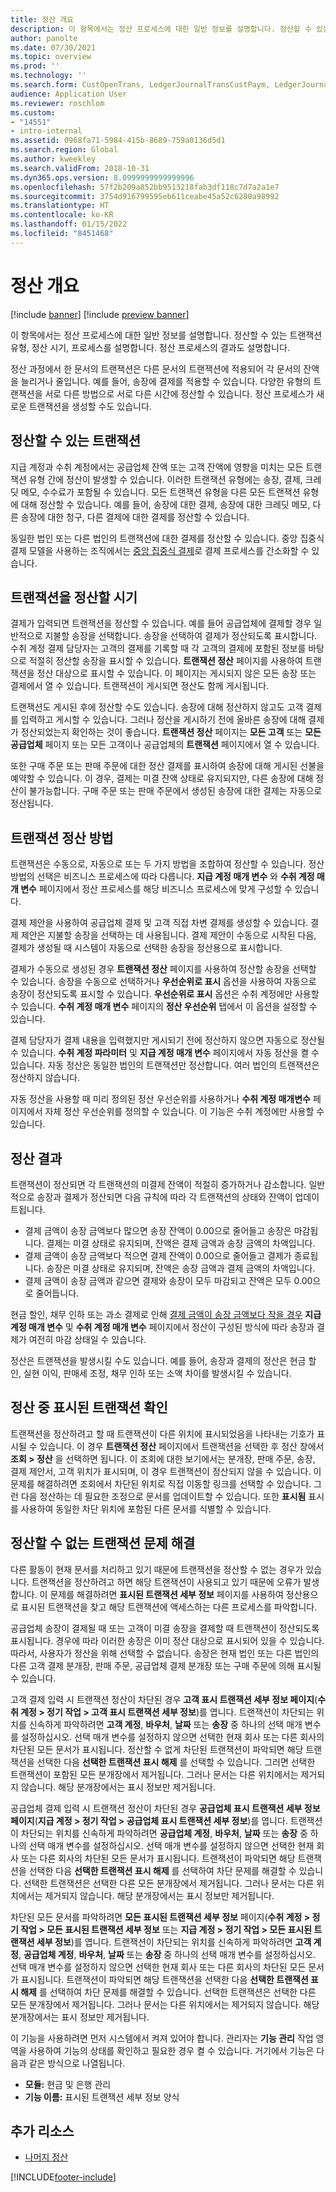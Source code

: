 ```yaml
---
title: 정산 개요
description: 이 항목에서는 정산 프로세스에 대한 일반 정보를 설명합니다. 정산할 수 있는 트랜잭션 유형, 정산 시기, 프로세스를 설명합니다. 정산 프로세스의 결과도 설명합니다.
author: panolte
ms.date: 07/30/2021
ms.topic: overview
ms.prod: ''
ms.technology: ''
ms.search.form: CustOpenTrans, LedgerJournalTransCustPaym, LedgerJournalTransVendPaym, VendOpenTrans
audience: Application User
ms.reviewer: roschlom
ms.custom:
- "14551"
- intro-internal
ms.assetid: 0968fa71-5984-415b-8689-759a0136d5d1
ms.search.region: Global
ms.author: kweekley
ms.search.validFrom: 2018-10-31
ms.dyn365.ops.version: 8.0999999999999996
ms.openlocfilehash: 57f2b209a852bb9513218fab3df118c7d7a2a1e7
ms.sourcegitcommit: 3754d916799595eb611ceabe45a52c6280a98992
ms.translationtype: HT
ms.contentlocale: ko-KR
ms.lasthandoff: 01/15/2022
ms.locfileid: "8451468"
---
```

# <a name="settlement-overview"></a>정산 개요

[!include [banner](../includes/banner.md)]
[!include [preview banner](../includes/preview-banner.md)]


이 항목에서는 정산 프로세스에 대한 일반 정보를 설명합니다. 정산할 수 있는 트랜잭션 유형, 정산 시기, 프로세스를 설명합니다. 정산 프로세스의 결과도 설명합니다.

정산 과정에서 한 문서의 트랜잭션은 다른 문서의 트랜잭션에 적용되어 각 문서의 잔액을 늘리거나 줄입니다. 예를 들어, 송장에 결제를 적용할 수 있습니다. 다양한 유형의 트랜잭션을 서로 다른 방법으로 서로 다른 시간에 정산할 수 있습니다. 정산 프로세스가 새로운 트랜잭션을 생성할 수도 있습니다.

## <a name="what-transactions-can-be-settled"></a>정산할 수 있는 트랜잭션

지급 계정과 수취 계정에서는 공급업체 잔액 또는 고객 잔액에 영향을 미치는 모든 트랜잭션 유형 간에 정산이 발생할 수 있습니다. 이러한 트랜잭션 유형에는 송장, 결제, 크레딧 메모, 수수료가 포함될 수 있습니다. 모든 트랜잭션 유형을 다른 모든 트랜잭션 유형에 대해 정산할 수 있습니다. 예를 들어, 송장에 대한 결제, 송장에 대한 크레딧 메모, 다른 송장에 대한 청구, 다른 결제에 대한 결제를 정산할 수 있습니다.

동일한 법인 또는 다른 법인의 트랜잭션에 대한 결제를 정산할 수 있습니다. 중앙 집중식 결제 모델을 사용하는 조직에서는 [중앙 집중식 결제](set-up-centralized-payments.md)로 결제 프로세스를 간소화할 수 있습니다.

## <a name="when-to-settle-transactions"></a>트랜잭션을 정산할 시기

결제가 입력되면 트랜잭션을 정산할 수 있습니다. 예를 들어 공급업체에 결제할 경우 일반적으로 지불할 송장을 선택합니다. 송장을 선택하여 결제가 정산되도록 표시합니다. 수취 계정 결제 담당자는 고객의 결제를 기록할 때 각 고객의 결제에 포함된 정보를 바탕으로 적절히 정산할 송장을 표시할 수 있습니다. **트랜잭션 정산** 페이지를 사용하여 트랜잭션을 정산 대상으로 표시할 수 있습니다. 이 페이지는 게시되지 않은 모든 송장 또는 결제에서 열 수 있습니다. 트랜잭션이 게시되면 정산도 함께 게시됩니다. 

트랜잭션도 게시된 후에 정산할 수도 있습니다. 송장에 대해 정산하지 않고도 고객 결제를 입력하고 게시할 수 있습니다. 그러나 정산을 게시하기 전에 올바른 송장에 대해 결제가 정산되었는지 확인하는 것이 좋습니다. **트랜잭션 정산** 페이지는 **모든 고객** 또는 **모든 공급업체** 페이지 또는 모든 고객이나 공급업체의 **트랜잭션** 페이지에서 열 수 있습니다.

또한 구매 주문 또는 판매 주문에 대한 정산 결제를 표시하여 송장에 대해 게시된 선불을 예약할 수 있습니다. 이 경우, 결제는 미결 잔액 상태로 유지되지만, 다른 송장에 대해 정산이 불가능합니다. 구매 주문 또는 판매 주문에서 생성된 송장에 대한 결제는 자동으로 정산됩니다.

## <a name="how-to-settle-transactions"></a>트랜잭션 정산 방법

트랜잭션은 수동으로, 자동으로 또는 두 가지 방법을 조합하여 정산할 수 있습니다. 정산 방법의 선택은 비즈니스 프로세스에 따라 다릅니다. **지급 계정 매개 변수** 와 **수취 계정 매개 변수** 페이지에서 정산 프로세스를 해당 비즈니스 프로세스에 맞게 구성할 수 있습니다.

결제 제안을 사용하여 공급업체 결제 및 고객 직접 차변 결제를 생성할 수 있습니다. 결제 제안은 지불할 송장을 선택하는 데 사용됩니다. 결제 제안이 수동으로 시작된 다음, 결제가 생성될 때 시스템이 자동으로 선택한 송장을 정산용으로 표시합니다.

결제가 수동으로 생성된 경우 **트랜잭션 정산** 페이지를 사용하여 정산할 송장을 선택할 수 있습니다. 송장을 수동으로 선택하거나 **우선순위로 표시** 옵션을 사용하여 자동으로 송장이 정산되도록 표시할 수 있습니다. **우선순위로 표시** 옵션은 수취 계정에만 사용할 수 있습니다. **수취 계정 매개 변수** 페이지의 **정산 우선순위** 탭에서 이 옵션을 설정할 수 있습니다.

결제 담당자가 결제 내용을 입력했지만 게시되기 전에 정산하지 않으면 자동으로 정산될 수 있습니다. **수취 계정 파라미터** 및 **지급 계정 매개 변수** 페이지에서 자동 정산을 켤 수 있습니다. 자동 정산은 동일한 법인의 트랜잭션만 정산합니다. 여러 법인의 트랜잭션은 정산하지 않습니다.

자동 정산을 사용할 때 미리 정의된 정산 우선순위를 사용하거나 **수취 계정 매개변수** 페이지에서 자체 정산 우선순위를 정의할 수 있습니다. 이 기능은 수취 계정에만 사용할 수 있습니다.

## <a name="results-of-settlement"></a>정산 결과

트랜잭션이 정산되면 각 트랜잭션의 미결제 잔액이 적절히 증가하거나 감소합니다. 일반적으로 송장과 결제가 정산되면 다음 규칙에 따라 각 트랜잭션의 상태와 잔액이 업데이트됩니다.

- 결제 금액이 송장 금액보다 많으면 송장 잔액이 0.00으로 줄어들고 송장은 마감됩니다. 결제는 미결 상태로 유지되며, 잔액은 결제 금액과 송장 금액의 차액입니다.
- 결제 금액이 송장 금액보다 적으면 결제 잔액이 0.00으로 줄어들고 결제가 종료됩니다. 송장은 미결 상태로 유지되며, 잔액은 송장 금액과 결제 금액의 차액입니다.
- 결제 금액이 송장 금액과 같으면 결제와 송장이 모두 마감되고 잔액은 모두 0.00으로 줄어듭니다.

현금 할인, 채무 인하 또는 과소 결제로 인해 [결제 금액이 송장 금액보다 작을 경우](../accounts-payable/vendor-payments-partial-amount.md) **지급 계정 매개 변수** 및 **수취 계정 매개 변수** 페이지에서 정산이 구성된 방식에 따라 송장과 결제가 여전히 마감 상태일 수 있습니다.

정산은 트랜잭션을 발생시킬 수도 있습니다. 예를 들어, 송장과 결제의 정산은 현금 할인, 실현 이익, 판매세 조정, 채무 인하 또는 소액 차이를 발생시킬 수 있습니다.

## <a name="identifying-marked-transactions-during-settlement"></a>정산 중 표시된 트랜잭션 확인

트랜잭션을 정산하려고 할 때 트랜잭션이 다른 위치에 표시되었음을 나타내는 기호가 표시될 수 있습니다. 이 경우 **트랜잭션 정산** 페이지에서 트랜잭션을 선택한 후 정산 창에서 **조회 \> 정산** 을 선택하면 됩니다. 이 조회에 대한 보기에서는 분개장, 판매 주문, 송장, 결제 제안서, 고객 위치가 표시되며, 이 경우 트랜잭션이 정산되지 않을 수 있습니다. 이 문제를 해결하려면 조회에서 차단된 위치로 직접 이동할 링크를 선택할 수 있습니다. 그런 다음 정산하는 데 필요한 조정으로 문서를 업데이트할 수 있습니다. 또한 **표시됨** 표시를 사용하여 동일한 차단 위치에 포함된 다른 문서를 식별할 수 있습니다.

## <a name="resolve-issues-with-transactions-that-cant-be-settled"></a>정산할 수 없는 트랜잭션 문제 해결

다른 활동이 현재 문서를 처리하고 있기 때문에 트랜잭션을 정산할 수 없는 경우가 있습니다. 트랜잭션을 정산하려고 하면 해당 트랜잭션이 사용되고 있기 때문에 오류가 발생합니다. 이 문제를 해결하려면 **표시된 트랜잭션 세부 정보** 페이지를 사용하여 정산용으로 표시된 트랜잭션을 찾고 해당 트랜잭션에 액세스하는 다른 프로세스를 파악합니다.

공급업체 송장이 결제될 때 또는 고객이 미결 송장을 결제할 때 트랜잭션이 정산되도록 표시됩니다. 경우에 따라 이러한 송장은 이미 정산 대상으로 표시되어 있을 수 있습니다. 따라서, 사용자가 정산을 위해 선택할 수 없습니다. 송장은 현재 법인 또는 다른 법인의 다른 고객 결제 분개장, 판매 주문, 공급업체 결제 분개장 또는 구매 주문에 의해 표시될 수 있습니다.

고객 결제 입력 시 트랜잭션 정산이 차단된 경우 **고객 표시 트랜잭션 세부 정보 페이지**(**수취 계정 \> 정기 작업 \> 고객 표시 트랜잭션 세부 정보**)를 엽니다. 트랜잭션이 차단되는 위치를 신속하게 파악하려면 **고객 계정**, **바우처**, **날짜** 또는 **송장** 중 하나의 선택 매개 변수를 설정하십시오. 선택 매개 변수를 설정하지 않으면 선택한 현재 회사 또는 다른 회사의 차단된 모든 문서가 표시됩니다. 정산할 수 없게 차단된 트랜잭션이 파악되면 해당 트랜잭션을 선택한 다음 **선택한 트랜잭션 표시 해제** 를 선택할 수 있습니다. 그러면 선택한 트랜잭션이 포함된 모든 분개장에서 제거됩니다. 그러나 문서는 다른 위치에서는 제거되지 않습니다. 해당 분개장에서는 표시 정보만 제거됩니다.

공급업체 결제 입력 시 트랜잭션 정산이 차단된 경우 **공급업체 표시 트랜잭션 세부 정보 페이지**(**지급 계정 \> 정기 작업 \> 공급업체 표시 트랜잭션 세부 정보**)를 엽니다. 트랜잭션이 차단되는 위치를 신속하게 파악하려면 **공급업체 계정**, **바우처**, **날짜** 또는 **송장** 중 하나의 선택 매개 변수를 설정하십시오. 선택 매개 변수를 설정하지 않으면 선택한 현재 회사 또는 다른 회사의 차단된 모든 문서가 표시됩니다. 트랜잭션이 파악되면 해당 트랜잭션을 선택한 다음 **선택한 트랜잭션 표시 해제** 를 선택하여 차단 문제를 해결할 수 있습니다. 선택한 트랜잭션은 선택한 다른 모든 분개장에서 제거됩니다. 그러나 문서는 다른 위치에서는 제거되지 않습니다. 해당 분개장에서는 표시 정보만 제거됩니다.

차단된 모든 문서를 파악하려면 **모든 표시된 트랜잭션 세부 정보** 페이지(**수취 계정 \> 정기 작업 \> 모든 표시된 트랜잭션 세부 정보** 또는 **지급 계정 \> 정기 작업 \> 모든 표시된 트랜잭션 세부 정보**)를 엽니다. 트랜잭션이 차단되는 위치를 신속하게 파악하려면 **고객 계정**, **공급업체 계정**, **바우처**, **날짜** 또는 **송장** 중 하나의 선택 매개 변수를 설정하십시오. 선택 매개 변수를 설정하지 않으면 선택한 현재 회사 또는 다른 회사의 차단된 모든 문서가 표시됩니다. 트랜잭션이 파악되면 해당 트랜잭션을 선택한 다음 **선택한 트랜잭션 표시 해제** 를 선택하여 차단 문제를 해결할 수 있습니다. 선택한 트랜잭션은 선택한 다른 모든 분개장에서 제거됩니다. 그러나 문서는 다른 위치에서는 제거되지 않습니다. 해당 분개장에서는 표시 정보만 제거됩니다.

이 기능을 사용하려면 먼저 시스템에서 켜져 있어야 합니다. 관리자는 **기능 관리** 작업 영역을 사용하여 기능의 상태를 확인하고 필요한 경우 켤 수 있습니다. 거기에서 기능은 다음과 같은 방식으로 나열됩니다.

- **모듈:** 현금 및 은행 관리
- **기능 이름:** 표시된 트랜잭션 세부 정보 양식

## <a name="additional-resources"></a>추가 리소스

- [나머지 정산](settle-remainder.md)

[!INCLUDE[footer-include](../../includes/footer-banner.md)]
